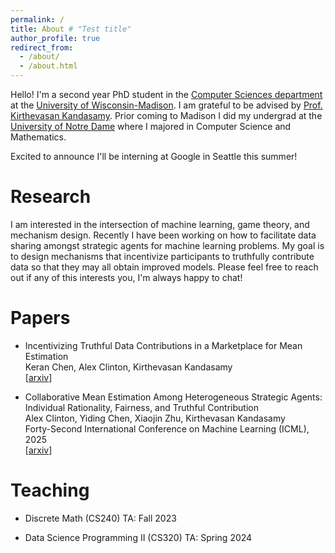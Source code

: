 ```yaml
---
permalink: /
title: About # "Test title"
author_profile: true
redirect_from: 
  - /about/
  - /about.html
---
```


Hello! I'm a second year PhD student in the [Computer Sciences department]((https://www.cs.wisc.edu)) at the [University of Wisconsin-Madison](https://www.wisc.edu). I am grateful to be advised by [Prof. Kirthevasan Kandasamy](https://pages.cs.wisc.edu/~kandasamy/index.html). Prior coming to Madison I did my undergrad at the [University of Notre Dame](https://www.nd.edu) where I majored in Computer Science and Mathematics. 

Excited to announce I'll be interning at Google in Seattle this summer!

Research
======
I am interested in the intersection of machine learning, game theory, and mechanism design. Recently I have been working on how to facilitate data sharing amongst strategic agents for machine learning problems. My goal is to design mechanisms that incentivize participants to truthfully contribute data so that they may all obtain improved models. Please feel free to reach out if any of this interests you, I'm always happy to chat!

Papers
======

- Incentivizing Truthful Data Contributions in a Marketplace for Mean Estimation  
  Keran Chen, Alex Clinton, Kirthevasan Kandasamy  
  [[arxiv](https://arxiv.org/pdf/2502.16052)]

- Collaborative Mean Estimation Among Heterogeneous Strategic Agents: Individual Rationality, Fairness, and Truthful Contribution  
  Alex Clinton, Yiding Chen, Xiaojin Zhu, Kirthevasan Kandasamy  
  Forty-Second International Conference on Machine Learning (ICML), 2025  
  [[arxiv](https://arxiv.org/abs/2407.15881)]

Teaching
======

- Discrete Math (CS240) TA: Fall 2023

- Data Science Programming II (CS320) TA: Spring 2024
